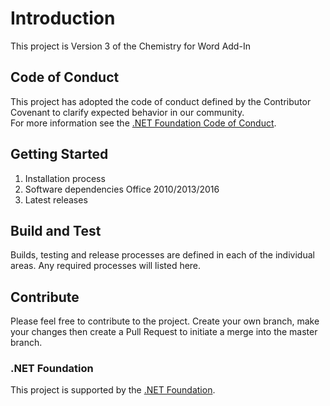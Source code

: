 # Introduction 
This project is Version 3 of the Chemistry for Word Add-In

## Code of Conduct
This project has adopted the code of conduct defined by the Contributor Covenant to clarify expected behavior in our community.<br>
For more information see the [.NET Foundation Code of Conduct](https://dotnetfoundation.org/code-of-conduct). 

## Getting Started
1.	Installation process
2.	Software dependencies Office 2010/2013/2016
3.	Latest releases

## Build and Test
Builds, testing and release processes are defined in each of the individual areas.  Any required processes will listed here. 

## Contribute
Please feel free to contribute to the project.
Create your own branch, make your changes then create a Pull Request to initiate a merge into the master branch.

### .NET Foundation
This project is supported by the [.NET Foundation](https://dotnetfoundation.org).
